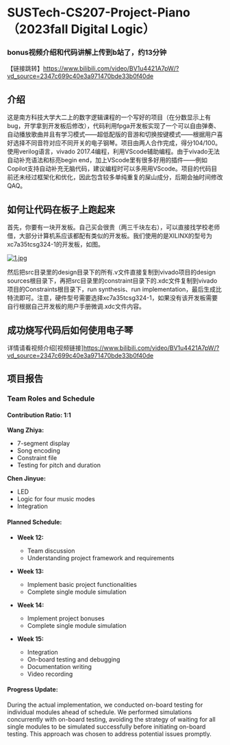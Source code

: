 # SUSTech-CS207-Project-Piano（2023fall Digital Logic）
### bonus视频介绍和代码讲解上传到b站了，约13分钟
【链接跳转】https://www.bilibili.com/video/BV1u4421A7pW/?vd_source=2347c699c40e3a971470bde33b0f40de

## 介绍
这是南方科技大学大二上的数字逻辑课程的一个写好的项目（在分数显示上有bug，开学拿到开发板后修改），代码利用fpga开发板实现了一个可以自由弹奏、自动播放歌曲并且有学习模式——超低配版的音游和切换按键模式——根据用户喜好选择不同音符对应不同开关的电子钢琴。项目由两人合作完成，得分104/100。使用verilog语言，vivado 2017.4编程，利用VScode辅助编程。由于vivado无法自动补充语法和标亮begin end，加上VScode里有很多好用的插件——例如Copilot支持自动补充无脑代码，建议编程时可以多用用VScode。项目的代码目前还未经过框架化和优化，因此包含较多单纯重复的屎山成分，后期会抽时间修改QAQ。
## 如何让代码在板子上跑起来
首先，你要有一块开发板。自己买会很贵（两三千块左右），可以直接找学校老师借，大部分计算机系应该都配有类似的开发板。我们使用的是XILINX的型号为xc7a35tcsg324-1的开发板，如图。

[![1.jpg](https://i.postimg.cc/qvmNSWk9/1.jpg)](https://postimg.cc/ZWdYy7vc)

然后把src目录里的design目录下的所有.v文件直接复制到vivado项目的design sources根目录下，再把src目录里的constraint目录下的.xdc文件复制到vivado项目的Constraints根目录下，run synthesis、run implementation，最后生成比特流即可。注意，硬件型号需要选择xc7a35tcsg324-1，如果没有该开发板需要自行根据自己开发板的用户手册微调.xdc文件内容。

## 成功烧写代码后如何使用电子琴
详情请看视频介绍[视频链接]https://www.bilibili.com/video/BV1u4421A7pW/?vd_source=2347c699c40e3a971470bde33b0f40de

## 项目报告
### Team Roles and Schedule
#### Contribution Ratio: 1:1

**Wang Zhiya:**
- 7-segment display
- Song encoding
- Constraint file
- Testing for pitch and duration

**Chen Jinyue:**
- LED
- Logic for four music modes
- Integration

#### Planned Schedule:

- **Week 12:**
  - Team discussion
  - Understanding project framework and requirements

- **Week 13:**
  - Implement basic project functionalities
  - Complete single module simulation

- **Week 14:**
  - Implement project bonuses
  - Complete single module simulation

- **Week 15:**
  - Integration
  - On-board testing and debugging
  - Documentation writing
  - Video recording

#### Progress Update:

During the actual implementation, we conducted on-board testing for individual modules ahead of schedule. We performed simulations concurrently with on-board testing, avoiding the strategy of waiting for all single modules to be simulated successfully before initiating on-board testing. This approach was chosen to address potential issues promptly.






































